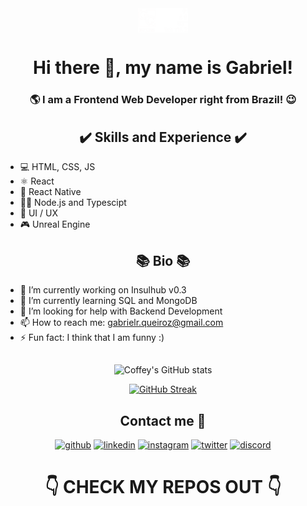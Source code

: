 <div align="center" width='100'>
    
<img src="Github Readme.png" align="center" width="80"/>    
    
# Hi there 👋, my name is Gabriel!
    
### 🌎 I am a Frontend Web Developer right from Brazil! 😉
    
</div>

<div align="center" width='100'>
   
## ✔️ Skills and Experience ✔️

</div>
    
* 💻 HTML, CSS, JS
* ⚛ React
* 📱 React Native
* 👨‍💻 Node.js and Typescipt
* 🧠 UI / UX
* 🎮 Unreal Engine

<div align="center" width='100'>

## 📚 Bio 📚
    
</div>

- 🔭 I’m currently working on Insulhub v0.3 
- 🌱 I’m currently learning SQL and MongoDB 
- 🤔 I’m looking for help with Backend Development 
- 📫 How to reach me: gabrielr.queiroz@gmail.com 
- ⚡ Fun fact: I think that I am funny :) 

<div align="center" width='100'>
    
##
    
![Coffey's GitHub stats](https://github-readme-stats.vercel.app/api?username=GabrielRQueiroz&hide_border=true&show_icons=true&theme=prussian)

[![GitHub Streak](https://github-readme-streak-stats.herokuapp.com?user=GabrielRQueiroz&theme=prussian&hide_border=true&date_format=M%20j%5B%2C%20Y%5D)](https://git.io/streak-stats)

<!-- [![Wakatime stats](https://github-readme-stats.vercel.app/api/wakatime?username=GabrielRQueiroz)](https://github.com/GabrielRQueiroz/) -->

## Contact me 📝

  [<img src='https://img.shields.io/badge/GitHub-100000?style=for-the-badge&logo=github&logoColor=white' alt='github' height='30' color="white">](https://github.com/GabrielRQueiroz)  [<img src='https://img.shields.io/badge/LinkedIn-0077B5?style=for-the-badge&logo=linkedin&logoColor=white' alt='linkedin' height='30'>](https://www.linkedin.com/in/gabriel-queiroz-b0b111218/)  [<img src='https://img.shields.io/badge/Instagram-E4405F?style=for-the-badge&logo=instagram&logoColor=white' alt='instagram' height='30'>](https://www.instagram.com/gabriel.rqueiroz/)  [<img src='https://img.shields.io/badge/Twitter-1DA1F2?style=for-the-badge&logo=twitter&logoColor=white' alt='twitter' height='30'>](https://twitter.com/GabrielRQz)  [<img src='https://img.shields.io/badge/Discord-7289DA?style=for-the-badge&logo=discord&logoColor=white' alt='discord' height='30'>](Coffeey#6168)

# 👇 CHECK MY REPOS OUT 👇
    
</div>
